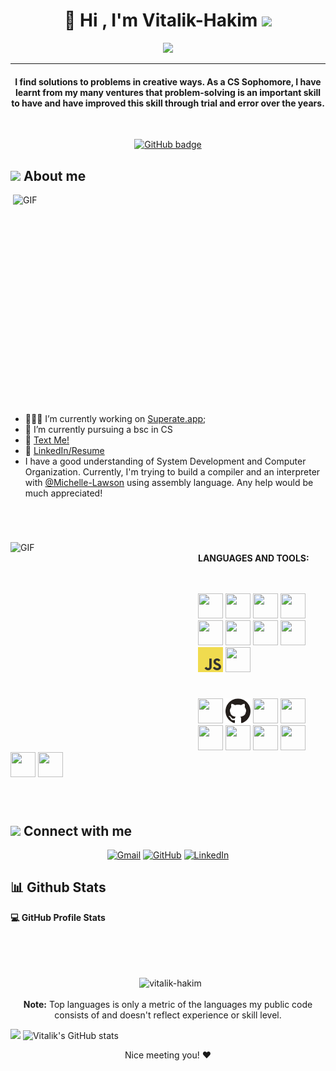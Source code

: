 

<h1 align="center"> 👋 Hi , I'm Vitalik-Hakim <img src="https://media.giphy.com/media/hvRJCLFzcasrR4ia7z/giphy.gif" width="35"></h1>
<p align="center">
  <a href="https://github.com/DenverCoder1/readme-typing-svg"><img src="https://readme-typing-svg.herokuapp.com?lines=CS;Software+Developer;Algorithm+Freak;Always%20creating%20new%20solutions&center=true&width=500&height=50"></a>
</p>
<hr/>
<h4 align="center"> I find solutions to problems in creative ways. As a CS Sophomore, I have learnt from my many ventures that problem-solving is an important skill to have and have improved this skill through trial and error over the years. </h4> 

<br>
<p align="center">
  <a href="https://github.com/vitalik-hakim?tab=followers">
    <img src="https://img.shields.io/github/followers/vitalik-hakim?label=Followers&logo=GitHub&style=for-the-badge" alt="GitHub badge" />
  </a>
<p align="center">

## <img src = "https://user-images.githubusercontent.com/63050133/156777293-72a6e681-2582-4a9d-ad92-09d1181d47c7.gif" width = 50px>  About me

<img align="right" alt="GIF" src="https://github.com/abhisheknaiidu/abhisheknaiidu/blob/master/code.gif?raw=true" width="500" height="350" />

<br><br>

- 👨🏽‍💻 I’m currently working on [Superate.app](https://github.com/superate-hq);
- 🌱 I’m currently pursuing a bsc in CS
- 💬 [Text Me!](https://t.me/hakim_starboy)
- 📝 [LinkedIn/Resume](https://www.linkedin.com/)
- I have a good understanding of System Development and Computer Organization. Currently, I'm trying to build a compiler and an interpreter with [@Michelle-Lawson](https://github.com/lawsonm525) using assembly language. Any help would be much appreciated!
<br>

#

<a target="_blank"><img align="left" height="300" width="300" alt="GIF" src="https://github.com/JayantGoel001/JayantGoel001/blob/master/GIF/github.gif"></a>
<br/>
**LANGUAGES AND TOOLS:**  


<br/>
<br/>
<code><img height="40" width="40" src="https://mohammadijoo.ir/image/Assembly-logo.png"></code>
<code><img height="40" width="40" src="https://seeklogo.com/images/P/python-logo-A32636CAA3-seeklogo.com.png"></code>
<code><img height="40" width="40" src="https://cdn.worldvectorlogo.com/logos/tailwindcss.svg"></code>
<code><img height="40" width="40" src="https://seeklogo.com/images/H/html5-logo-EF92D240D7-seeklogo.com.png"></code>
<code><img height="40" width="40" src="https://seeklogo.com/images/Q/qt-logo-1631E0218A-seeklogo.com.png"></code>
<code><img height="40" width="40" src="https://brandeps.com/logo-download/C/C-Sharp-logo-vector-01.svg"></code>
<code><img height="40" width="40" src="https://seeklogo.com/images/T/tensorflow-logo-02FCED4F98-seeklogo.com.png"></code>
<code><img height="40" width="40" src="https://cdn.iconscout.com/icon/free/png-256/css-131-722685.png"></code>
<code><img height="40" width="40" src="https://raw.githubusercontent.com/github/explore/80688e429a7d4ef2fca1e82350fe8e3517d3494d/topics/javascript/javascript.png"></code>
<code><img height="40" width="40" src="https://icon-library.com/images/loading-icon-transparent-background/loading-icon-transparent-background-12.jpg"></code>

#
<code><img height="40" width="40" src="https://upload.wikimedia.org/wikipedia/commons/thumb/3/3f/Git_icon.svg/1024px-Git_icon.svg.png"></code>
<code><img height="40" width="40" src="https://raw.githubusercontent.com/github/explore/80688e429a7d4ef2fca1e82350fe8e3517d3494d/topics/github-api/github-api.png"></code>
<code><img height="40" width="40" src="https://icon-library.com/images/loading-icon-transparent-background/loading-icon-transparent-background-12.jpg"></code>
<code><img height="40" width="40" src="https://icon-library.com/images/loading-icon-transparent-background/loading-icon-transparent-background-12.jpg"></code>
<code><img height="40" width="40" src="https://icon-library.com/images/loading-icon-transparent-background/loading-icon-transparent-background-12.jpg"></code>
<code><img height="40" width="40" src="https://icon-library.com/images/loading-icon-transparent-background/loading-icon-transparent-background-12.jpg"></code>
<code><img height="40" width="40" src="https://icon-library.com/images/loading-icon-transparent-background/loading-icon-transparent-background-12.jpg"></code>
<code><img height="40" width="40" src="https://seeklogo.com/images/S/spotify-2015-logo-560E071CB7-seeklogo.com.png"></code>
<code><img height="40" width="40" src="https://upload.wikimedia.org/wikipedia/commons/a/ab/Linux_Logo_in_Linux_Libertine_Font.svg"></code>
<code><img height="40" width="40" src="https://seeklogo.com/images/K/kali-linux-logo-0EB0B3A81B-seeklogo.com.png"></code>

<br/>

#

## <img src="https://media.giphy.com/media/iY8CRBdQXODJSCERIr/giphy.gif" width="30px"> Connect with me
<p align="center">
<a href="mailto:aremeyaw_a@soshgic.edu.gh"><img img src="https://img.shields.io/badge/gmail-%23EA4335.svg?style=plastic&logo=gmail&logoColor=white" alt="Gmail"/></a>
<a href="https://github.com/vitalik-hakim"><img src="https://img.shields.io/badge/github-%23181717.svg?style=plastic&logo=github&logoColor=white" alt="GitHub"/></a>
<a href="[https://www.linkedin.com/in/abdul-hakim-aremeyaw-7b69a7223/](https://www.linkedin.com/in/abdul-hakim-vitalik-7b69a7223/)"><img src="https://img.shields.io/badge/linkedin-%230A66C2.svg?style=plastic&logo=linkedin&logoColor=white" alt="LinkedIn"/></a>
</p>
<!--  Happy birthday to myself -->
<!-- Easter egg: check the commit date -->

## 📊 Github Stats


  <summary><b>💻 GitHub Profile Stats</b></summary>
    <br/>
  <br/>
  <p align="center">
<br/><br/>
  &nbsp;
<img src="https://github-readme-stats.vercel.app/api/top-langs?username=vitalik-hakim&langs_count=10&show_icons=true&locale=en&layout=compact&theme=highcontrast" alt="vitalik-hakim" height="192px"/>
  <br/>
<br/>
  <b>Note:</b> Top languages is only a metric of the languages my public code consists of and doesn't reflect experience or skill level.
  </p>
  
![](https://komarev.com/ghpvc/?username=vitalik-hakim)
![Vitalik's GitHub stats](https://github-readme-stats.vercel.app/api?username=vitalik-hakim)
<p align="center">Nice meeting you! ❤️</p>



